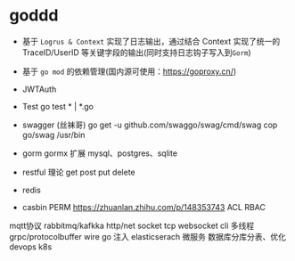 # goddd

- 基于 `Logrus & Context` 实现了日志输出，通过结合 Context 实现了统一的 TraceID/UserID 等关键字段的输出(同时支持日志钩子写入到`Gorm`)
- 基于 `go mod` 的依赖管理(国内源可使用：<https://goproxy.cn/>)

- JWTAuth 

- Test  go test * | *.go
- swagger (丝袜哥)
    go get -u github.com/swaggo/swag/cmd/swag
    cop go/swag /usr/bin
- gorm 
    gormx 扩展
    mysql、postgres、sqlite

- restful 理论  get post  put  delete 
- redis 
- casbin PERM   https://zhuanlan.zhihu.com/p/148353743  ACL RBAC 

mqtt协议 rabbitmq/kafkka
http/net  socket tcp websocket
cli
多线程
grpc/protocolbuffer
wire  go 注入
elasticserach
微服务
数据库分库分表、优化
devops
k8s